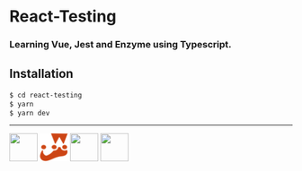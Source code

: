 # React-Testing

### Learning Vue, Jest and Enzyme using Typescript.

## Installation

```
$ cd react-testing
$ yarn
$ yarn dev

```

---

<div>
  <img src="https://raw.githubusercontent.com/remojansen/logo.ts/master/ts.jpg" width="50" height="50" />
  <img src="https://github.com/MarioTerron/logo-images/blob/master/logos/jest.png" width="50" height="50" />
  <img src="https://raw.githubusercontent.com/jalbertsr/logo-badge-images/master/img/react_logo.png" width="50" height="50" />
  <img src="https://vitejs.dev/logo.svg" width="50" height="50" />
</div>
